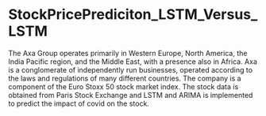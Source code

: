 # StockPricePrediciton_LSTM_Versus_LSTM

The Axa Group operates primarily in Western Europe, North America, the India Pacific region, and
the Middle East, with a presence also in Africa. Axa is a conglomerate of independently run
businesses, operated according to the laws and regulations of many different countries. The
company is a component of the Euro Stoxx 50 stock market index.
The stock data is obtained from Paris Stock Exchange and LSTM and ARIMA is implemented to
predict the impact of covid on the stock.
